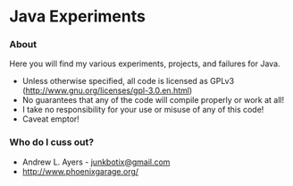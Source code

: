 # Java Experiments #

### About ###

Here you will find my various experiments, projects, and failures for Java.

* Unless otherwise specified, all code is licensed as GPLv3 (http://www.gnu.org/licenses/gpl-3.0.en.html)
* No guarantees that any of the code will compile properly or work at all!
* I take no responsibility for your use or misuse of any of this code!
* Caveat emptor!

### Who do I cuss out? ###

* Andrew L. Ayers - junkbotix@gmail.com
* http://www.phoenixgarage.org/
